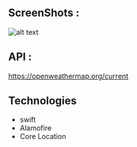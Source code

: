
## ScreenShots :
![alt text](https://github.com/AmmarAliSayed/Weather-App/blob/main/screenshots/merge_pic.jpg)

## API : 
https://openweathermap.org/current
## Technologies
* swift
*  Alamofire
*  Core Location
